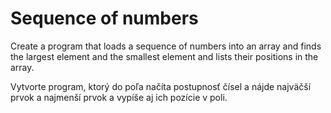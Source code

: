 # Sequence of numbers
Create a program that loads a sequence of numbers into an array and finds the largest element and the smallest element and lists their positions in the array.

Vytvorte program, ktorý do poľa načíta postupnosť čísel a nájde najväčší prvok a najmenší prvok a vypíše aj ich pozície v poli.

